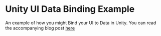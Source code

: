 # Unity UI Data Binding Example
An example of how you might Bind your UI to Data in Unity. You can read the accompanying blog post [here](https://bronsonzgeb.com/index.php/2021/05/08/model-view-controller-pattern-for-in-game-ui/)
